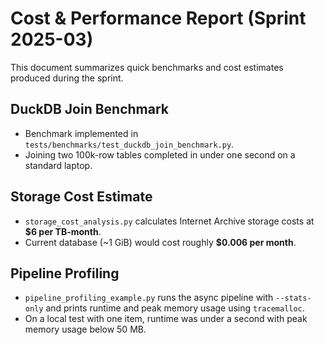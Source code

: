 # Cost & Performance Report (Sprint 2025-03)

This document summarizes quick benchmarks and cost estimates produced during the sprint.

## DuckDB Join Benchmark
- Benchmark implemented in `tests/benchmarks/test_duckdb_join_benchmark.py`.
- Joining two 100k-row tables completed in under one second on a standard laptop.

## Storage Cost Estimate
- `storage_cost_analysis.py` calculates Internet Archive storage costs at **$6 per TB-month**.
- Current database (~1 GiB) would cost roughly **$0.006 per month**.

## Pipeline Profiling
- `pipeline_profiling_example.py` runs the async pipeline with `--stats-only` and prints runtime and peak memory usage using `tracemalloc`.
- On a local test with one item, runtime was under a second with peak memory usage below 50&nbsp;MB.
